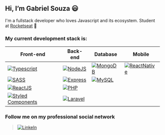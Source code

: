 ## Hi, I’m Gabriel Souza :smiley:
I'm a fullstack developer who loves Javascript and its ecosystem. Student at [Rocketseat](https://rocketseat.com.br/) :rocket:

### **My current development stack is:**

Front-end | Back-end | Database | Mobile
------------ | ------------- | ------------- | -------------
[![Typescript](https://img.shields.io/badge/TypeScript-007ACC?style=for-the-badge&logo=typescript&logoColor=white)](https://www.typescriptlang.org/) | [![NodeJS](https://img.shields.io/badge/Node.js-43853D?style=for-the-badge&logo=node.js&logoColor=white)](https://nodejs.org/) | [![MongoDB](https://img.shields.io/badge/MongoDB-4EA94B?style=for-the-badge&logo=mongodb&logoColor=white)](https://www.mongodb.com/) | [![ReactNative](https://img.shields.io/badge/React_Native-20232A?style=for-the-badge&logo=react&logoColor=61DAFB)](https://reactnative.dev/)
[![SASS](https://img.shields.io/badge/Sass-CC6699?style=for-the-badge&logo=sass&logoColor=white)](https://sass-lang.com/) | [![Express](https://img.shields.io/badge/Express.js-404D59?style=for-the-badge)](https://expressjs.com/) | [![MySQL](https://img.shields.io/badge/MySQL-316192?style=for-the-badge&logo=mysql&logoColor=white)](https://www.mysql.com/) 
[![ReactJS](https://img.shields.io/badge/React-20232A?style=for-the-badge&logo=react&logoColor=61DAFB)](https://reactjs.org/) | [![PHP](https://img.shields.io/badge/PHP-777BB4?style=for-the-badge&logo=php&logoColor=white)](https://www.php.net/)
| [![Styled Components](https://img.shields.io/badge/styled--components-DB7093?style=for-the-badge&logo=styled-components&logoColor=white)](https://styled-components.com/) | [![Laravel](https://img.shields.io/badge/Laravel-FF2D20?style=for-the-badge&logo=laravel&logoColor=white)](https://laravel.com/)

### Follow me on my professional social network
> [![LinkeIn](https://img.shields.io/badge/LinkedIn-0077B5?style=for-the-badge&logo=linkedin&logoColor=white)](https://br.linkedin.com/in/gabrielsouza97)
